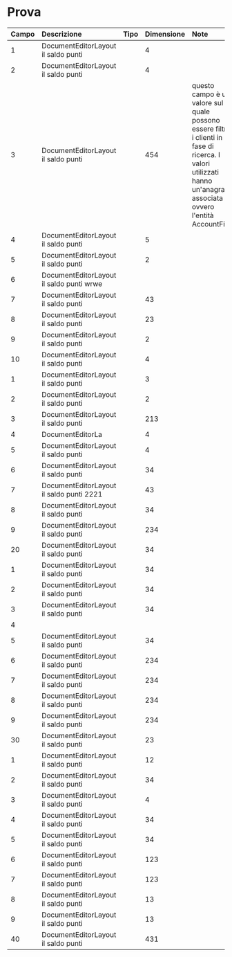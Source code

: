 # Prova

| Campo | Descrizione | Tipo | Dimensione | Note |
| :--- | :--- | :--- | :--- | :--- |
| 1 | DocumentEditorLayout il saldo punti |  | 4 |  |
| 2 | DocumentEditorLayout il saldo punti |  | 4 |  |
| 3 | DocumentEditorLayout il saldo punti |  | 454 |  questo campo è un valore sul quale possono essere filtrati i clienti in fase di ricerca. I valori utilizzati hanno un'anagrafica associata ovvero l'entità AccountFilter |
| 4 | DocumentEditorLayout il saldo punti |  | 5 |  |
| 5 | DocumentEditorLayout il saldo punti |  | 2 |  |
| 6 | DocumentEditorLayout il saldo punti wrwe |  |  |  |
| 7 | DocumentEditorLayout il saldo punti |  | 43 |  |
| 8 | DocumentEditorLayout il saldo punti |  | 23 |  |
| 9 | DocumentEditorLayout il saldo punti |  | 2 |  |
| 10 | DocumentEditorLayout il saldo punti |  | 4 |  |
| 1 | DocumentEditorLayout il saldo punti |  | 3 |  |
| 2 | DocumentEditorLayout il saldo punti |  | 2 |  |
| 3 | DocumentEditorLayout il saldo punti |  | 213 |  |
| 4 | DocumentEditorLa |  | 4 |  |
| 5 | DocumentEditorLayout il saldo punti |  | 4 |  |
| 6 | DocumentEditorLayout il saldo punti |  | 34 |  |
| 7 | DocumentEditorLayout il saldo punti 2221 |  | 43 |  |
| 8 | DocumentEditorLayout il saldo punti |  | 34 |  |
| 9 | DocumentEditorLayout il saldo punti |  | 234 |  |
| 20 | DocumentEditorLayout il saldo punti |  | 34 |  |
| 1 | DocumentEditorLayout il saldo punti |  | 34 |  |
| 2 | DocumentEditorLayout il saldo punti |  | 34 |  |
| 3 | DocumentEditorLayout il saldo punti |  | 34 |  |
| 4 |  |  |  |  |
| 5 | DocumentEditorLayout il saldo punti |  | 34 |  |
| 6 | DocumentEditorLayout il saldo punti |  | 234 |  |
| 7 | DocumentEditorLayout il saldo punti |  | 234 |  |
| 8 | DocumentEditorLayout il saldo punti |  | 234 |  |
| 9 | DocumentEditorLayout il saldo punti |  | 234 |  |
| 30 | DocumentEditorLayout il saldo punti |  | 23 |  |
| 1 | DocumentEditorLayout il saldo punti |  | 12 |  |
| 2 | DocumentEditorLayout il saldo punti |  | 34 |  |
| 3 | DocumentEditorLayout il saldo punti |  | 4 |  |
| 4 | DocumentEditorLayout il saldo punti |  | 34 |  |
| 5 | DocumentEditorLayout il saldo punti |  | 34 |  |
| 6 | DocumentEditorLayout il saldo punti |  | 123 |  |
| 7 | DocumentEditorLayout il saldo punti |  | 123 |  |
| 8 | DocumentEditorLayout il saldo punti |  | 13 |  |
| 9 | DocumentEditorLayout il saldo punti |  | 13 |  |
| 40 | DocumentEditorLayout il saldo punti |  | 431 |  |

